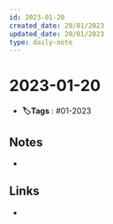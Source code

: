```yaml
---
id: 2023-01-20
created_date: 20/01/2023
updated_date: 20/01/2023
type: daily-note
---
```


# 2023-01-20
- **🏷️Tags** : #01-2023  

## Notes
- 

## Links
- 